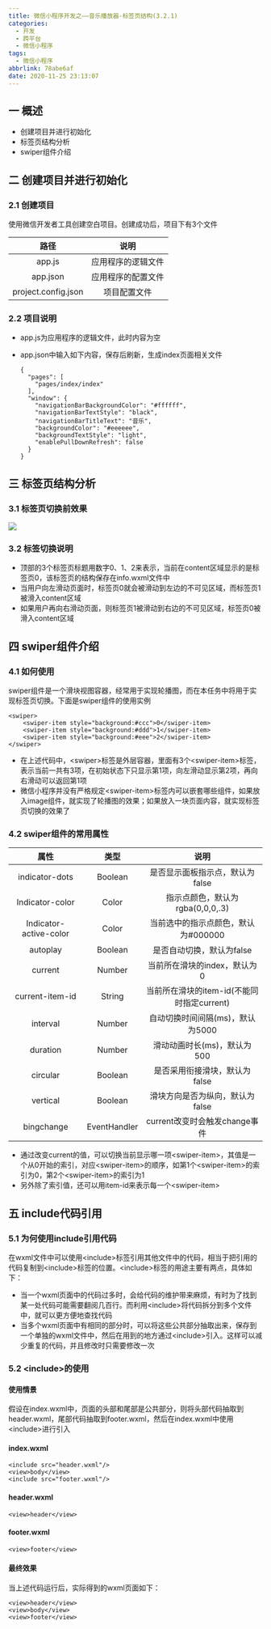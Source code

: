 ```yaml
---
title: 微信小程序开发之——音乐播放器-标签页结构(3.2.1)
categories:
  - 开发
  - 跨平台
  - 微信小程序
tags:
  - 微信小程序
abbrlink: 78abe6af
date: 2020-11-25 23:13:07
---
```

## 一 概述

* 创建项目并进行初始化
* 标签页结构分析
* swiper组件介绍

<!--more-->

## 二 创建项目并进行初始化

### 2.1 创建项目

使用微信开发者工具创建空白项目。创建成功后，项目下有3个文件

|        路径         |        说明        |
| :-----------------: | :----------------: |
|       app.js        | 应用程序的逻辑文件 |
|      app.json       | 应用程序的配置文件 |
| project.config.json |    项目配置文件    |

### 2.2 项目说明

* app.js为应用程序的逻辑文件，此时内容为空

* app.json中输入如下内容，保存后刷新，生成index页面相关文件

  ```
  {
    "pages": [
      "pages/index/index"
    ],
    "window": {
      "navigationBarBackgroundColor": "#ffffff",
      "navigationBarTextStyle": "black",
      "navigationBarTitleText": "音乐",
      "backgroundColor": "#eeeeee",
      "backgroundTextStyle": "light",
      "enablePullDownRefresh": false
    }
  }
  ```

## 三 标签页结构分析

### 3.1 标签页切换前效果
![][1]

### 3.2 标签切换说明

* 顶部的3个标签页标题用数字0、1、2来表示，当前在content区域显示的是标签页0，该标签页的结构保存在info.wxml文件中
* 当用户向左滑动页面时，标签页0就会被滑动到左边的不可见区域，而标签页1被滑入content区域
* 如果用户再向右滑动页面，则标签页1被滑动到右边的不可见区域，标签页0被滑入content区域

## 四 swiper组件介绍

### 4.1 如何使用

swiper组件是一个滑块视图容器，经常用于实现轮播图，而在本任务中将用于实现标签页切换。下面是swiper组件的使用实例

```
<swiper>
	<swiper-item style="background:#ccc">0</swiper-item>
	<swiper-item style="background:#ddd">1</swiper-item>
	<swiper-item style="background:#eee">2</swiper-item>
</swiper>
```

* 在上述代码中，\<swiper>标签是外层容器，里面有3个\<swiper-item>标签，表示当前一共有3项，在初始状态下只显示第1项，向左滑动显示第2项，再向右滑动可以返回第1项
* 微信小程序并没有严格规定\<swiper-item>标签内可以嵌套哪些组件，如果放入image组件，就实现了轮播图的效果；如果放入一块页面内容，就实现标签页切换的效果了

### 4.2 swiper组件的常用属性

|          属性          |     类型     |                    说明                    |
| :--------------------: | :----------: | :----------------------------------------: |
|     indicator-dots     |   Boolean    |      是否显示面板指示点，默认为false       |
|    Indicator-color     |    Color     |      指示点颜色，默认为rgba(0,0,0,.3)      |
| Indicator-active-color |    Color     |    当前选中的指示点颜色，默认为#000000     |
|        autoplay        |   Boolean    |         是否自动切换，默认为false          |
|        current         |    Number    |        当前所在滑块的index，默认为0        |
|    current-item-id     |    String    | 当前所在滑块的item-id(不能同时指定current) |
|        interval        |    Number    |      自动切换时间间隔(ms)，默认为5000      |
|        duration        |    Number    |        滑动动画时长(ms)，默认为500         |
|        circular        |   Boolean    |       是否采用衔接滑块，默认为false        |
|        vertical        |   Boolean    |      滑块方向是否为纵向，默认为false       |
|       bingchange       | EventHandler |       current改变时会触发change事件        |

* 通过改变current的值，可以切换当前显示哪一项\<swiper-item>，其值是一个从0开始的索引，对应\<swiper-item>的顺序，如第1个\<swiper-item>的索引为0，第2个\<swiper-item>的索引为1
* 另外除了索引值，还可以用item-id来表示每一个\<swiper-item>

## 五  include代码引用

### 5.1 为何使用include引用代码

在wxml文件中可以使用\<include>标签引用其他文件中的代码，相当于把引用的代码复制到\<include>标签的位置。\<include>标签的用途主要有两点，具体如下：

* 当一个wxml页面中的代码过多时，会给代码的维护带来麻烦，有时为了找到某一处代码可能需要翻阅几百行。而利用\<include>将代码拆分到多个文件中，就可以更方便地查找代码
* 当多个wxml页面中有相同的部分时，可以将这些公共部分抽取出来，保存到一个单独的wxml文件中，然后在用到的地方通过\<include>引入。这样可以减少重复的代码，并且修改时只需要修改一次

### 5.2 \<include>的使用

#### 使用情景

假设在index.wxml中，页面的头部和尾部是公共部分，则将头部代码抽取到header.wxml，尾部代码抽取到footer.wxml，然后在index.wxml中使用\<include>进行引入

#### index.wxml

```
<include src="header.wxml"/>
<view>body</view>
<include src="footer.wxml"/>
```

#### header.wxml

```
<view>header</view>
```

#### footer.wxml

```
<view>footer</view>
```

#### 最终效果

当上述代码运行后，实际得到的wxml页面如下：

```
<view>header</view>
<view>body</view>
<view>footer</view>
```

[1]:https://cdn.jsdelivr.net/gh/pgzxc/cdn/blog-wechat/wechat-music-label-list.png

